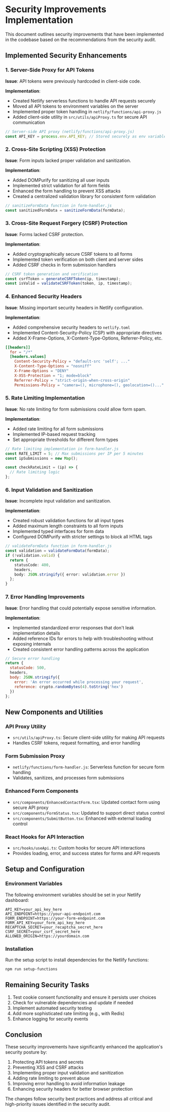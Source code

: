 # Security Improvements Implementation

This document outlines security improvements that have been implemented in the codebase based on the recommendations from the security audit.

## Implemented Security Enhancements

### 1. Server-Side Proxy for API Tokens

**Issue**: API tokens were previously hardcoded in client-side code.

**Implementation**:
- Created Netlify serverless functions to handle API requests securely
- Moved all API tokens to environment variables on the server
- Implemented proper token handling in `netlify/functions/api-proxy.js`
- Added client-side utility in `src/utils/apiProxy.ts` for secure API communication

```javascript
// Server-side API proxy (netlify/functions/api-proxy.js)
const API_KEY = process.env.API_KEY; // Stored securely as env variable
```

### 2. Cross-Site Scripting (XSS) Protection

**Issue**: Form inputs lacked proper validation and sanitization.

**Implementation**:
- Added DOMPurify for sanitizing all user inputs
- Implemented strict validation for all form fields
- Enhanced the form handling to prevent XSS attacks
- Created a centralized validation library for consistent form validation

```typescript
// sanitizeFormData function in form-handler.js
const sanitizedFormData = sanitizeFormData(formData);
```

### 3. Cross-Site Request Forgery (CSRF) Protection

**Issue**: Forms lacked CSRF protection.

**Implementation**:
- Added cryptographically secure CSRF tokens to all forms
- Implemented token verification on both client and server sides
- Added CSRF checks in form submission handlers

```typescript
// CSRF token generation and verification
const csrfToken = generateCSRFToken(ip, timestamp);
const isValid = validateCSRFToken(token, ip, timestamp);
```

### 4. Enhanced Security Headers

**Issue**: Missing important security headers in Netlify configuration.

**Implementation**:
- Added comprehensive security headers to `netlify.toml`
- Implemented Content-Security-Policy (CSP) with appropriate directives
- Added X-Frame-Options, X-Content-Type-Options, Referrer-Policy, etc.

```toml
[[headers]]
  for = "/*"
  [headers.values]
    Content-Security-Policy = "default-src 'self'; ..."
    X-Content-Type-Options = "nosniff"
    X-Frame-Options = "DENY"
    X-XSS-Protection = "1; mode=block"
    Referrer-Policy = "strict-origin-when-cross-origin"
    Permissions-Policy = "camera=(), microphone=(), geolocation=()..."
```

### 5. Rate Limiting Implementation

**Issue**: No rate limiting for form submissions could allow form spam.

**Implementation**:
- Added rate limiting for all form submissions
- Implemented IP-based request tracking
- Set appropriate thresholds for different form types

```javascript
// Rate limiting implementation in form-handler.js
const RATE_LIMIT = 5; // Max submissions per IP per 5 minutes
const ipSubmissions = new Map();

const checkRateLimit = (ip) => {
  // Rate limiting logic
};
```

### 6. Input Validation and Sanitization

**Issue**: Incomplete input validation and sanitization.

**Implementation**:
- Created robust validation functions for all input types
- Added maximum length constraints to all form inputs
- Implemented typed interfaces for form data
- Configured DOMPurify with stricter settings to block all HTML tags

```typescript
// validateFormData function in form-handler.js
const validation = validateFormData(formData);
if (!validation.valid) {
  return {
    statusCode: 400,
    headers,
    body: JSON.stringify({ error: validation.error })
  };
}
```

### 7. Error Handling Improvements

**Issue**: Error handling that could potentially expose sensitive information.

**Implementation**:
- Implemented standardized error responses that don't leak implementation details
- Added reference IDs for errors to help with troubleshooting without exposing internals
- Created consistent error handling patterns across the application

```javascript
// Secure error handling
return {
  statusCode: 500,
  headers,
  body: JSON.stringify({ 
    error: 'An error occurred while processing your request',
    reference: crypto.randomBytes(4).toString('hex')
  })
};
```

## New Components and Utilities

### API Proxy Utility

- `src/utils/apiProxy.ts`: Secure client-side utility for making API requests
- Handles CSRF tokens, request formatting, and error handling

### Form Submission Proxy

- `netlify/functions/form-handler.js`: Serverless function for secure form handling
- Validates, sanitizes, and processes form submissions

### Enhanced Form Components

- `src/components/EnhancedContactForm.tsx`: Updated contact form using secure API proxy
- `src/components/FormStatus.tsx`: Updated to support direct status control
- `src/components/SubmitButton.tsx`: Enhanced with external loading control

### React Hooks for API Interaction

- `src/hooks/useApi.ts`: Custom hooks for secure API interactions
- Provides loading, error, and success states for forms and API requests

## Setup and Configuration

### Environment Variables

The following environment variables should be set in your Netlify dashboard:

```
API_KEY=your_api_key_here
API_ENDPOINT=https://your-api-endpoint.com
FORM_ENDPOINT=https://your-form-endpoint.com
FORM_API_KEY=your_form_api_key_here
RECAPTCHA_SECRET=your_recaptcha_secret_here
CSRF_SECRET=your_csrf_secret_here
ALLOWED_ORIGIN=https://yourdomain.com
```

### Installation

Run the setup script to install dependencies for the Netlify functions:

```bash
npm run setup-functions
```

## Remaining Security Tasks

1. Test cookie consent functionality and ensure it persists user choices
2. Check for vulnerable dependencies and update if needed
3. Implement automated security testing
4. Add more sophisticated rate limiting (e.g., with Redis)
5. Enhance logging for security events

## Conclusion

These security improvements have significantly enhanced the application's security posture by:

1. Protecting API tokens and secrets
2. Preventing XSS and CSRF attacks
3. Implementing proper input validation and sanitization
4. Adding rate limiting to prevent abuse
5. Improving error handling to avoid information leakage
6. Enhancing security headers for better browser protection

The changes follow security best practices and address all critical and high-priority issues identified in the security audit.